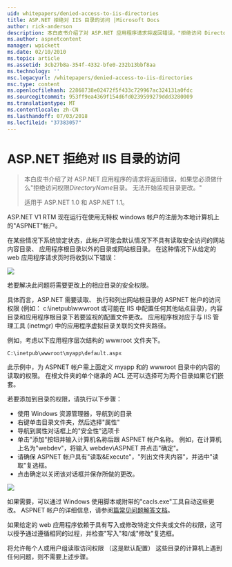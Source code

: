 ```yaml
---
uid: whitepapers/denied-access-to-iis-directories
title: ASP.NET 拒绝对 IIS 目录的访问 |Microsoft Docs
author: rick-anderson
description: 本白皮书介绍了对 ASP.NET 应用程序请求将返回错误，"拒绝访问 DirectoryName 目录如果您必须做什么。 失败为 s...
ms.author: aspnetcontent
manager: wpickett
ms.date: 02/10/2010
ms.topic: article
ms.assetid: 3cb27b8a-354f-4332-bfe0-232b13bbf8aa
ms.technology: ''
msc.legacyurl: /whitepapers/denied-access-to-iis-directories
msc.type: content
ms.openlocfilehash: 22868738e02472f5f433c729967ac324131a0fdc
ms.sourcegitcommit: 953ff9ea4369f154d6fd0239599279ddd3280009
ms.translationtype: MT
ms.contentlocale: zh-CN
ms.lasthandoff: 07/03/2018
ms.locfileid: "37383057"
---
```

<a name="aspnet-denied-access-to-iis-directories"></a>ASP.NET 拒绝对 IIS 目录的访问
====================
> 本白皮书介绍了对 ASP.NET 应用程序的请求将返回错误，如果您必须做什么"拒绝访问权限*DirectoryName*目录。 无法开始监视目录更改。"
> 
> 适用于 ASP.NET 1.0 和 ASP.NET 1.1。


ASP.NET V1 RTM 现在运行在使用无特权 windows 帐户的注册为本地计算机上的"ASPNET"帐户。

在某些情况下系统锁定状态，此帐户可能会默认情况下不具有读取安全访问的网站内容目录、 应用程序根目录以外的目录或网站根目录。 在这种情况下从给定的 web 应用程序请求页时将收到以下错误：

![](denied-access-to-iis-directories/_static/image1.jpg)

若要解决此问题将需要更改上的相应目录的安全权限。

具体而言，ASP.NET 需要读取、 执行和列出网站根目录的 ASPNET 帐户的访问权限 (例如： c:\inetpub\wwwroot 或可能在 IIS 中配置任何其他站点目录)，内容目录和应用程序根目录下若要监视的配置文件更改。 应用程序根对应于与 IIS 管理工具 (inetmgr) 中的应用程序虚拟目录关联的文件夹路径。

例如，考虑以下应用程序层次结构的 wwwroot 文件夹下。

`C:\inetpub\wwwroot\myapp\default.aspx`

此示例中，为 ASPNET 帐户需上面定义 myapp 和的 wwwroot 目录中的内容的读取的权限。 在根文件夹的单个继承的 ACL 还可以选择可为两个目录如果它们嵌套。

若要添加到目录的权限，请执行以下步骤：

- 使用 Windows 资源管理器，导航到的目录
- 右键单击目录文件夹，然后选择"属性"
- 导航到属性对话框上的"安全性"选项卡
- 单击"添加"按钮并输入计算机名称后跟 ASPNET 帐户名称。 例如，在计算机上名为"webdev"，将输入 webdev\ASPNET 并点击"确定"。
- 请确保 ASPNET 帐户具有"读取&amp;Execute"，"列出文件夹内容"，并选中"读取"复选框。
- 点击确定以关闭该对话框并保存所做的更改。

![](denied-access-to-iis-directories/_static/image2.jpg)

如果需要，可以通过 Windows 使用脚本或附带的"cacls.exe"工具自动这些更改。 ASPNET 帐户的详细信息，请参阅[篇常见问题解答文档](https://go.microsoft.com/fwlink/?LinkId=5828)。

如果给定的 web 应用程序依赖于具有写入或修改特定文件夹或文件的权限，这可以授予通过遵循相同的过程，并检查"写入"和/或"修改"复选框。

将允许每个人或用户组读取访问权限 （这是默认配置） 这些目录的计算机上遇到任何问题，则不需要上述步骤。
